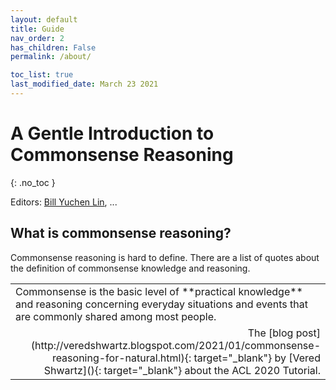 ```yaml
---
layout: default
title: Guide
nav_order: 2
has_children: False
permalink: /about/

toc_list: true
last_modified_date: March 23 2021
---
```

# A Gentle Introduction to Commonsense Reasoning
{: .no_toc }

Editors: [Bill Yuchen Lin](https://yuchenlin.xyz/), ...

<style>
/* td{} */
td.content{ 
}
td.source{ 
    text-align:right; 
}
</style>

## What is commonsense reasoning?

Commonsense reasoning is hard to define. There are a list of quotes about the definition of commonsense knowledge and reasoning. 



<table>
<tr><td class="content" markdown="block">
Commonsense is the basic level of **practical knowledge** and reasoning concerning everyday situations and events that are commonly shared among most people. 
</td></tr>
<tr><td class="source" markdown="block">
The [blog post](http://veredshwartz.blogspot.com/2021/01/commonsense-reasoning-for-natural.html){: target="_blank"} by [Vered Shwartz](){: target="_blank"} about the ACL 2020 Tutorial.
</td></tr>
</table>


 